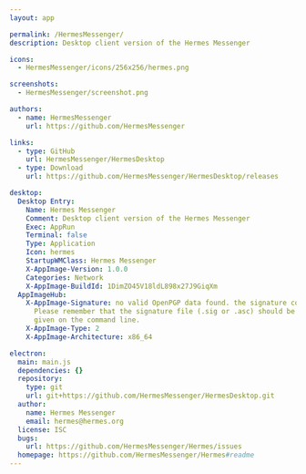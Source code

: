 ```yaml
---
layout: app

permalink: /HermesMessenger/
description: Desktop client version of the Hermes Messenger

icons:
  - HermesMessenger/icons/256x256/hermes.png

screenshots:
  - HermesMessenger/screenshot.png

authors:
  - name: HermesMessenger
    url: https://github.com/HermesMessenger

links:
  - type: GitHub
    url: HermesMessenger/HermesDesktop
  - type: Download
    url: https://github.com/HermesMessenger/HermesDesktop/releases

desktop:
  Desktop Entry:
    Name: Hermes Messenger
    Comment: Desktop client version of the Hermes Messenger
    Exec: AppRun
    Terminal: false
    Type: Application
    Icon: hermes
    StartupWMClass: Hermes Messenger
    X-AppImage-Version: 1.0.0
    Categories: Network
    X-AppImage-BuildId: 1DimZO45V18ldL898x27J9GiqXm
  AppImageHub:
    X-AppImage-Signature: no valid OpenPGP data found. the signature could not be verified.
      Please remember that the signature file (.sig or .asc) should be the first file
      given on the command line.
    X-AppImage-Type: 2
    X-AppImage-Architecture: x86_64

electron:
  main: main.js
  dependencies: {}
  repository:
    type: git
    url: git+https://github.com/HermesMessenger/HermesDesktop.git
  author:
    name: Hermes Messenger
    email: hermes@hermes.org
  license: ISC
  bugs:
    url: https://github.com/HermesMessenger/Hermes/issues
  homepage: https://github.com/HermesMessenger/Hermes#readme
---
```

